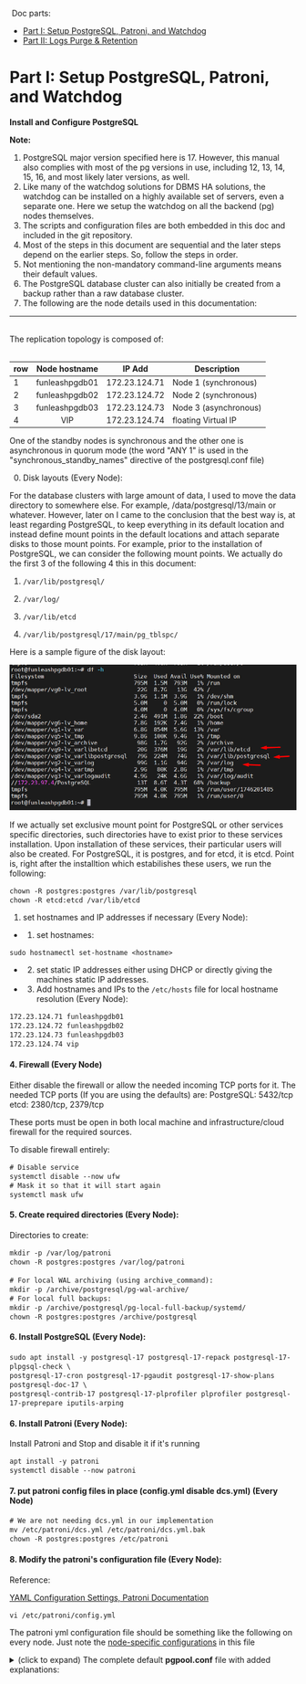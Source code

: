 &nbsp;Doc parts:


* [Part I: Setup PostgreSQL, Patroni, and Watchdog ](./Part%20I%20Setup%20PostgreSQL%2C%20Patroni%2C%20and%20Watchdog.md)
* [Part II: Logs Purge & Retention ](./Part%20II%20Logs%20Purge%20%26%20Retention.md)


# Part I: Setup PostgreSQL, Patroni, and Watchdog
**Install and Configure PostgreSQL**

**Note:**

1. PostgreSQL major version specified here is 17. However, this manual also complies with most of the pg versions in use, including 12, 13, 14, 15, 16, and most likely later versions, as well.
4. Like many of the watchdog solutions for DBMS HA solutions, the watchdog can be installed on a highly available set of servers, even a separate one. Here we setup the watchdog on all the backend (pg) nodes themselves.
6. The scripts and configuration files are both embedded in this doc and included in the git repository.
7. Most of the steps in this document are sequential and the later steps depend on the earlier steps. So, follow the steps in order.
8. Not mentioning the non-mandatory command-line arguments means their default values.
10. The PostgreSQL database cluster can also initially be created from a backup rather than a raw database cluster.
12. The following are the node details used in this documentation:

---

<br/>
The replication topology is composed of:
<br/>
<br/>

| row |   Node hostname   | IP Add        | Description            |
| --- | :---------------: | ------------- | ---------------------- |
| 1   |  funleashpgdb01  | 172.23.124.71 | Node 1 (synchronous)   |
| 2   |  funleashpgdb02  | 172.23.124.72 | Node 2 (synchronous)  |
| 3   |  funleashpgdb03  | 172.23.124.73 | Node 3 (asynchronous) |
| 4   |      VIP       | 172.23.124.74   | floating Virtual IP    |

One of the standby nodes is synchronous and the other one is asynchronous in quorum mode (the
 word "ANY 1" is used in the "synchronous_standby_names" directive of the postgresql.conf file)


0. Disk layouts (Every Node):

For the database clusters with large amount of data, I used to move the data directory to somewhere else.
 For example, /data/postgresql/13/main or whatever. However, later on I came to the conclusion that the best
 way is, at least regarding PostgreSQL, to keep everything in its default location and instead define mount
 points in the default locations and attach separate disks to those mount points. For example, prior to the
 installation of PostgreSQL, we can consider the following mount points. We actually do the first 3 of the following
 4 this in this document:
 
1. `/var/lib/postgresql/`

2. `/var/log/`

3. `/var/lib/etcd`
 
4. `/var/lib/postgresql/17/main/pg_tblspc/`

Here is a sample figure of the disk layout:

![1.png](images/1.png)

If we actually set exclusive mount point for PostgreSQL or other services specific directories,
 such directories have to exist prior to these services installation. Upon installation of these
 services, their particular users will also be created. For PostgreSQL, it is postgres, and for
 etcd, it is etcd. Point is, right after the installtion which estabilishes these users, we run
 the following:
 
```shell
chown -R postgres:postgres /var/lib/postgresql
chown -R etcd:etcd /var/lib/etcd
```

1. set hostnames and IP addresses if necessary (Every Node):

* 1. set hostnames:
```shell
sudo hostnamectl set-hostname <hostname>
```

* 2. set static IP addresses either using DHCP or directly giving the machines static IP addresses.

* 3. Add hostnames and IPs to the `/etc/hosts` file for local hostname resolution (Every Node):

```hosts
172.23.124.71 funleashpgdb01
172.23.124.72 funleashpgdb02
172.23.124.73 funleashpgdb03
172.23.124.74 vip

```

#### 4. Firewall (Every Node)

Either disable the firewall or allow the needed incoming TCP ports for it.
The needed TCP ports (If you are using the defaults) are:
PostgreSQL:
5432/tcp
etcd:
2380/tcp, 2379/tcp

These ports must be open in both local machine and infrastructure/cloud firewall for the required sources.

To disable firewall entirely:

```shell
# Disable service
systemctl disable --now ufw
# Mask it so that it will start again
systemctl mask ufw
```

#### 5. Create required directories (Every Node):

Directories to create:

```shell
mkdir -p /var/log/patroni
chown -R postgres:postgres /var/log/patroni

# For local WAL archiving (using archive_command):
mkdir -p /archive/postgresql/pg-wal-archive/
# For local full backups:
mkdir -p /archive/postgresql/pg-local-full-backup/systemd/
chown -R postgres:postgres /archive/postgresql
```

#### 6. Install PostgreSQL (Every Node):

```shell
sudo apt install -y postgresql-17 postgresql-17-repack postgresql-17-plpgsql-check \
postgresql-17-cron postgresql-17-pgaudit postgresql-17-show-plans postgresql-doc-17 \
postgresql-contrib-17 postgresql-17-plprofiler plprofiler postgresql-17-preprepare iputils-arping
```

#### 6. Install Patroni (Every Node):

Install Patroni and Stop and disable it if it's running

```shell
apt install -y patroni
systemctl disable --now patroni
```

#### 7. put patroni config files in place (config.yml disable dcs.yml) (Every Node)

```shell
# We are not needing dcs.yml in our implementation
mv /etc/patroni/dcs.yml /etc/patroni/dcs.yml.bak
chown -R postgres:postgres /etc/patroni

```

#### 8. Modify the patroni's configuration file (Every Node):

Reference:

[YAML Configuration Settings, Patroni Documentation](https://patroni.readthedocs.io/en/latest/yaml_configuration.html)

```shell
vi /etc/patroni/config.yml
```

The patroni yml configuration file should be something like the following on every node. Just note the <ins>node-specific
 configurations</ins> in this file

<details>
<summary>(click to expand) The complete default <b>pgpool.conf</b> file with added explanations:</summary>

```conf
scope: "15-main"
namespace: "maunleashdb"
name: maunleash01

log:
  traceback_level: INFO
  level: INFO
  dir: /var/log/patroni/
  file_num: 6
  file_size: 25165824
  mode: 0644



# @DCS_CONFIG@

restapi:
  listen: 172.23.124.71:8008
  connect_address: 172.23.124.71:8008
#  certfile: /etc/ssl/certs/ssl-cert-snakeoil.pem
#  keyfile: /etc/ssl/private/ssl-cert-snakeoil.key
#  authentication:
#    username: username
#    password: password

# ctl:
#   insecure: false # Allow connections to SSL sites without certs
#   certfile: /etc/ssl/certs/ssl-cert-snakeoil.pem
#   cacert: /etc/ssl/certs/ssl-cacert-snakeoil.pem

etcd3:
  protocol: http
  hosts: 172.23.124.71:2379,172.23.124.72:2379,172.23.124.73:2379


bootstrap:

  # Custom bootstrap method
  # The options --scope= and --datadir= are passed to the custom script by
  # patroni and passed on to pg_createcluster by pg_createcluster_patroni
  method: pg_createcluster
  pg_createcluster:
    command: /usr/share/patroni/pg_createcluster_patroni

  # This section will be written into /<namespace>/<scope>/config after
  # initializing a new cluster and all other cluster members will use it as a
  # `global configuration`
  dcs:
    ttl: 30
    loop_wait: 10
    retry_timeout: 10
    maximum_lag_on_failover: 1048576
    check_timeline: true
#    master_start_timeout: 300
#    synchronous_mode: false
#    standby_cluster:
#      host: 127.0.0.1
#      port: 1111
#      primary_slot_name: patroni
    postgresql:
      use_pg_rewind: true
      remove_data_directory_on_rewind_failure: true
      remove_data_directory_on_diverged_timelines: true
      use_slots: true
      # The following parameters are given as command line options
      # overriding the settings in postgresql.conf.
#      parameters:
##        wal_level: hot_standby
##        hot_standby: "on"
##        wal_keep_segments: 8
##        max_wal_senders: 10
##        max_replication_slots: 10
##        max_worker_processes = 8
##        wal_log_hints: "on"
##        track_commit_timestamp = "off"
##      recovery_conf:
##        restore_command: cp ../wal_archive/%f %p
      # Set pg_hba.conf to the following values after bootstrapping or cloning.
      # If you want to allow regular connections from the local network, or
      # want to use pg_rewind, you need to uncomment the fourth entry.
      pg_hba:
#      - local   all             all                                     peer
#      - host    all             all             127.0.0.1/32            md5
#      - host    all             all             ::1/128                 md5
##      - host    all             all             @NETWORK@               md5
#      - local   replication     all                                     peer
#      - host    replication     all             127.0.0.1/32            md5
#      - host    replication     all             ::1/128                 md5
#      - host    replication     all             @NETWORK@               md5
      - local replication replicator trust
      - local all all peer
      - host all all 127.0.0.1/32 trust
      - host all all ::1/128 trust
      - host replication all 0.0.0.0/0 md5
      - host all all 0.0.0.0/0 md5
        

#  # Some possibly desired options for 'initdb'. Note: It needs to be a list
#  # (some options need values, others are # switches)
#  initdb:
#  - encoding: UTF8
#  - data-checksums

#  # Additional script to be launched after initial cluster creation (will be
#  # passed the connection URL as parameter)
#  post_init: /usr/local/bin/setup_cluster.sh

#  # Additional users to be created after initializing the cluster
#  users:
#    foo:
#      password: bar
#      options:
#        - createrole
#        - createdb

postgresql:
  # Custom clone method
  # The options --scope= and --datadir= are passed to the custom script by
  # patroni and passed on to pg_createcluster by pg_clonecluster_patroni
  create_replica_method:
    - pg_clonecluster
  pg_clonecluster:
    command: /usr/share/patroni/pg_clonecluster_patroni

  # Listen to all interfaces by default, this makes vip-manager work
  # out-of-the-box without having to set net.ipv4.ip_nonlocal_bind or similar.
  # If you prefer to only listen on some interfaces, edit the below:
#  listen: "@HOSTIP@@LISTEN_VIP@,127.0.0.1:@PORT@"
  listen: "*:5432"
  connect_address: 172.23.124.71:5432
  use_unix_socket: true
  ## Default Debian/Ubuntu directory layout
  # data_dir: @DATADIR_BASE@/@VERSION@/@CLUSTER@
  # bin_dir: /usr/lib/postgresql/@VERSION@/bin
  # config_dir: /etc/postgresql/@VERSION@/@CLUSTER@
  # pgpass: /var/lib/postgresql/@VERSION@-@CLUSTER@.pgpass
  # Modified directory layout:
  data_dir: /var/lib/postgresql/15/main/
  bin_dir: /usr/lib/postgresql/15/bin
  config_dir: /etc/postgresql/15/main
  pgpass: /var/lib/postgresql/.pgpass
  
  authentication:
    replication:
      username: "replicator"
      password: "i1AGdhtr86DeROdIAM"
    # A superuser role is required in order for Patroni to manage the local
    # Postgres instance.  If the option `use_unix_socket' is set to `true',
    # then specifying an empty password results in no md5 password for the
    # superuser being set and sockets being used for authentication. The
    # `password:' line is nevertheless required.  Note that pg_rewind will not
    # work if no md5 password is set unless a rewind user is configured, see
    # below.
    superuser:
      username: "postgres"
      password: "i1AGdhtr86DeROdIAM"
    # A rewind role can be specified in order for Patroni to use on PostgreSQL
    # 11 or later for pg_rewind, i.e. rewinding a former primary after failover
    # without having to re-clone it. Patroni will assign this user the
    # necessary permissions (that only exist from PostgreSQL)
#    rewind:
#      username: "rewind"
#      password: "rewind-pass"

  parameters:
    # data dir location
    data_directory: '/var/lib/postgresql/15/main/'
    # network params:
    listen_addresses: "*"
    unix_socket_directories: '/var/run/postgresql/'
    # Emulate default Debian/Ubuntu logging
    logging_collector: 'on'
    log_directory: '/var/log/postgresql/'
    log_filename: 'postgresql-15-main-%A.log'
    #log_file_mode: 0600
    log_rotation_age: 1d
    #log_rotation_size: 1024MB
    log_truncate_on_rotation: on
    #transaction log params
    synchronous_commit: "on"
    archive_mode: "on"
    archive_command: "test ! -f /archive/postgresql/pg-wal-archive/%f && cp %p /archive/postgresql/pg-wal-archive/%f"
    wal_keep_segments: 8
    max_wal_senders: 10
    max_replication_slots: 10
    max_worker_processes: 8
    wal_log_hints: "off"
    track_commit_timestamp: "on"
    # synchornization or cluster params:
    synchronous_standby_names: "ANY 1 (maunleash01,maunleash02,maunleash03)"
    # perf params:
    max_connections: 300
    #
    # RedgateMonitor associated params:
    #
    #########################################################################################
    #                       Redgate Monitor Parameters                                      #
    #########################################################################################
    #
    log_destination: 'stderr,csvlog'
    shared_preload_libraries: 'pg_stat_statements, auto_explain' # (change requires restart)
    track_io_timing: on  # We recommend setting `track_io_timing` to 'on' to give more a more detailed view of queries' IO performance.
    #
    auto_explain.log_format: json             # this must be set to json as shown
    auto_explain.log_level: LOG               # this must be set to LOG as shown
    auto_explain.log_verbose: true            # records more detailed query plan information
    auto_explain.log_analyze: true            # causes timing for each node to be recorded
    auto_explain.log_buffers: true            # record buffer usage statistics
    auto_explain.log_wal: true                # record WAL performance statistics (PostgreSQL >= 13 only)
    auto_explain.log_timing: true             # record per-node timing
    auto_explain.log_triggers: true           # record trigger statistics
    auto_explain.sample_rate: 0.01            # record plans for only 1% of queries
    auto_explain.log_min_duration: 30000      # 30000 ms: 30 seconds
    auto_explain.log_nested_statements: true  # records the plan for any nested statement invoked by a function call
    log_file_mode: 0640
    #
    ####################### End RedgateMonitor associated params ############################
    #
    # Other Parameteres

```

<details>

#### 9. put patroni config files in place (config.yml disable dcs.yml) (Every Node)



# [Next: Part II: Logs Purge & Retention ](./Part%20II%20Logs%20Purge%20%26%20Retention.md)
